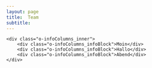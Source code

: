 ```yaml
---
layout: page
title:  Team
subtitle:
---
```


	<div class="o-infoColumns_inner">
		<div class="o-infoColumns_infoBlock">Moin</div>
		<div class="o-infoColumns_infoBlock">Hallo</div>
		<div class="o-infoColumns_infoBlock">Abend</div>
	</div>

